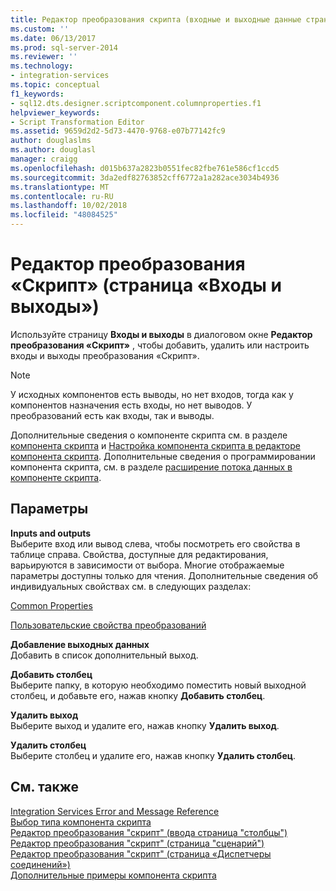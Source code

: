 ```yaml
---
title: Редактор преобразования скрипта (входные и выходные данные страницы) | Документация Майкрософт
ms.custom: ''
ms.date: 06/13/2017
ms.prod: sql-server-2014
ms.reviewer: ''
ms.technology:
- integration-services
ms.topic: conceptual
f1_keywords:
- sql12.dts.designer.scriptcomponent.columnproperties.f1
helpviewer_keywords:
- Script Transformation Editor
ms.assetid: 9659d2d2-5d73-4470-9768-e07b77142fc9
author: douglaslms
ms.author: douglasl
manager: craigg
ms.openlocfilehash: d015b637a2823b0551fec82fbe761e586cf1ccd5
ms.sourcegitcommit: 3da2edf82763852cff6772a1a282ace3034b4936
ms.translationtype: MT
ms.contentlocale: ru-RU
ms.lasthandoff: 10/02/2018
ms.locfileid: "48084525"
---
```

# <a name="script-transformation-editor-inputs-and-outputs-page"></a>Редактор преобразования «Скрипт» (страница «Входы и выходы»)
  Используйте страницу **Входы и выходы** в диалоговом окне **Редактор преобразования «Скрипт»** , чтобы добавить, удалить или настроить входы и выходы преобразования «Скрипт».  
  
> [!NOTE]  
>  У исходных компонентов есть выводы, но нет входов, тогда как у компонентов назначения есть входы, но нет выводов. У преобразований есть как входы, так и выводы.  
  
 Дополнительные сведения о компоненте скрипта см. в разделе [компонента скрипта](data-flow/transformations/script-component.md) и [Настройка компонента скрипта в редакторе компонента скрипта](extending-packages-scripting/data-flow-script-component/configuring-the-script-component-in-the-script-component-editor.md). Дополнительные сведения о программировании компонента скрипта, см. в разделе [расширение потока данных в компоненте скрипта](extending-packages-scripting/data-flow-script-component/extending-the-data-flow-with-the-script-component.md).  
  
## <a name="options"></a>Параметры  
 **Inputs and outputs**  
 Выберите вход или вывод слева, чтобы посмотреть его свойства в таблице справа. Свойства, доступные для редактирования, варьируются в зависимости от выбора. Многие отображаемые параметры доступны только для чтения. Дополнительные сведения об индивидуальных свойствах см. в следующих разделах:  
  
 [Common Properties](../../2014/integration-services/common-properties.md)  
  
 [Пользовательские свойства преобразований](data-flow/transformations/transformation-custom-properties.md)  
  
 **Добавление выходных данных**  
 Добавить в список дополнительный выход.  
  
 **Добавить столбец**  
 Выберите папку, в которую необходимо поместить новый выходной столбец, и добавьте его, нажав кнопку **Добавить столбец**.  
  
 **Удалить выход**  
 Выберите выход и удалите его, нажав кнопку **Удалить выход**.  
  
 **Удалить столбец**  
 Выберите столбец и удалите его, нажав кнопку **Удалить столбец**.  
  
## <a name="see-also"></a>См. также  
 [Integration Services Error and Message Reference](../../2014/integration-services/integration-services-error-and-message-reference.md)   
 [Выбор типа компонента скрипта](../../2014/integration-services/select-script-component-type.md)   
 [Редактор преобразования "скрипт" &#40;ввода страница "столбцы"&#41;](../../2014/integration-services/script-transformation-editor-input-columns-page.md)   
 [Редактор преобразования "скрипт" &#40;страница "сценарий"&#41;](../../2014/integration-services/script-transformation-editor-script-page.md)   
 [Редактор преобразования "скрипт" &#40;страница «Диспетчеры соединений»&#41;](../../2014/integration-services/script-transformation-editor-connection-managers-page.md)   
 [Дополнительные примеры компонента скрипта](extending-packages-scripting-data-flow-script-component-examples/additional-script-component-examples.md)  
  
  
